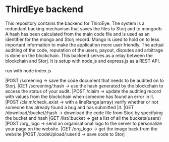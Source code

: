 # ThirdEye backend
This repository contains the backend for ThirdEye.
The system is a redundant backing mechanism that saves the files to Storj and to mongodb.
A hash has been calculated from the main code file and is used as an identifier for the mongo and Storj record.
Mongo is used to hold on to less important information to make the application more user friendly. The actual auditing of the code, reputation of the users, payout, disputes and arbitrage is done on the blockchain. This backend serves as a relay between the blockchain and Storj. It is setup with node.js and express.js as a REST API.

run with 
  node index.js
 
|POST /screening -> save the code document that needs to be audited on to Storj.
|GET  /screening/:hash  -> use the hash generated by the blockchain to access the status of your audit.
|POST /claim -> update the auditing record with values from the blockchain when someone has found an error in it.
|POST /claim/check_exist -> with a lineRange(array) verify whether or not someone has already found a bug and has submitted |it.
|GET  /download/:bucket/:hash -> download the code file from Storj by specifying the bucket and hash
|GET  /list/:bucket -> get a list of all the buckets(users)
|POST /org_logo -> send an organisational logo to the server to personalize your page on the website.
|GET  /org_logo -> get the image back from the website
|POST /codeUpload/:userId -> save code to Storj

 

